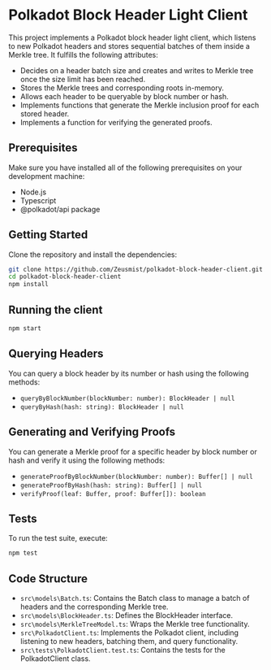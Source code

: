 # Polkadot Block Header Light Client

This project implements a Polkadot block header light client, which listens to new Polkadot headers and stores sequential batches of them inside a Merkle tree. It fulfills the following attributes:

- Decides on a header batch size and creates and writes to Merkle tree once the size limit has been reached.
- Stores the Merkle trees and corresponding roots in-memory.
- Allows each header to be queryable by block number or hash.
- Implements functions that generate the Merkle inclusion proof for each stored header.
- Implements a function for verifying the generated proofs.

## Prerequisites

Make sure you have installed all of the following prerequisites on your development machine:

- Node.js
- Typescript
- @polkadot/api package

## Getting Started

Clone the repository and install the dependencies:

```bash
git clone https://github.com/Zeusmist/polkadot-block-header-client.git
cd polkadot-block-header-client
npm install
```

## Running the client

```bash
npm start
```

## Querying Headers

You can query a block header by its number or hash using the following methods:

- `queryByBlockNumber(blockNumber: number): BlockHeader | null`
- `queryByHash(hash: string): BlockHeader | null`

## Generating and Verifying Proofs

You can generate a Merkle proof for a specific header by block number or hash and verify it using the following methods:

- `generateProofByBlockNumber(blockNumber: number): Buffer[] | null`
- `generateProofByHash(hash: string): Buffer[] | null`
- `verifyProof(leaf: Buffer, proof: Buffer[]): boolean`

## Tests

To run the test suite, execute:

```bash
npm test
```

## Code Structure

- `src\models\Batch.ts`: Contains the Batch class to manage a batch of headers and the corresponding Merkle tree.
- `src\models\BlockHeader.ts`: Defines the BlockHeader interface.
- `src\models\MerkleTreeModel.ts`: Wraps the Merkle tree functionality.
- `src\PolkadotClient.ts`: Implements the Polkadot client, including listening to new headers, batching them, and query functionality.
- `src\tests\PolkadotClient.test.ts`: Contains the tests for the PolkadotClient class.
